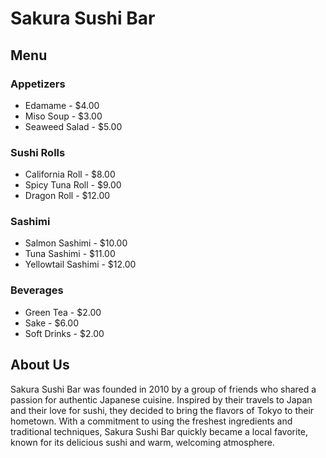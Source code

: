 # Sakura Sushi Bar

## Menu

### Appetizers
- Edamame - $4.00
- Miso Soup - $3.00
- Seaweed Salad - $5.00

### Sushi Rolls
- California Roll - $8.00
- Spicy Tuna Roll - $9.00
- Dragon Roll - $12.00

### Sashimi
- Salmon Sashimi - $10.00
- Tuna Sashimi - $11.00
- Yellowtail Sashimi - $12.00

### Beverages
- Green Tea - $2.00
- Sake - $6.00
- Soft Drinks - $2.00

## About Us

Sakura Sushi Bar was founded in 2010 by a group of friends who shared a passion for authentic Japanese cuisine. Inspired by their travels to Japan and their love for sushi, they decided to bring the flavors of Tokyo to their hometown. With a commitment to using the freshest ingredients and traditional techniques, Sakura Sushi Bar quickly became a local favorite, known for its delicious sushi and warm, welcoming atmosphere.